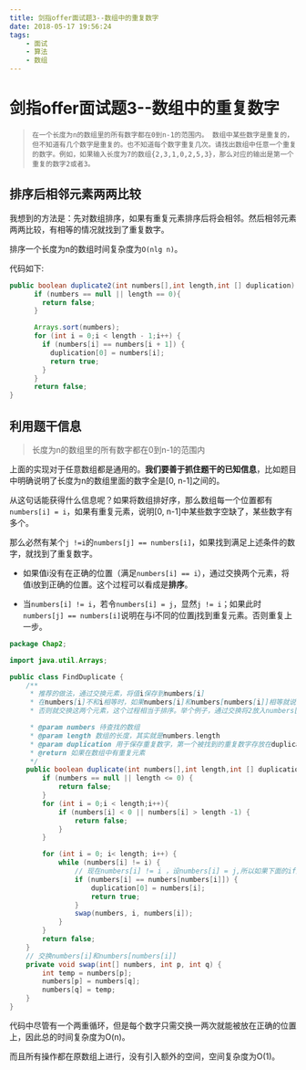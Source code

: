 ```yaml
---
title: 剑指offer面试题3--数组中的重复数字
date: 2018-05-17 19:56:24
tags: 
    - 面试
    - 算法
    - 数组
---
```

<meta name="referrer" content="no-referrer" />

# 剑指offer面试题3--数组中的重复数字

> ```
> 在一个长度为n的数组里的所有数字都在0到n-1的范围内。 数组中某些数字是重复的，但不知道有几个数字是重复的。也不知道每个数字重复几次。请找出数组中任意一个重复的数字。例如，如果输入长度为7的数组{2,3,1,0,2,5,3}，那么对应的输出是第一个重复的数字2或者3。
> ```

## 排序后相邻元素两两比较

我想到的方法是：先对数组排序，如果有重复元素排序后将会相邻。然后相邻元素两两比较，有相等的情况就找到了重复数字。

排序一个长度为n的数组时间复杂度为`O(nlg n)`。

代码如下:

```java
public boolean duplicate2(int numbers[],int length,int [] duplication) {
      if (numbers == null || length == 0){
        return false;
      }

      Arrays.sort(numbers);
      for (int i = 0;i < length - 1;i++) {
        if (numbers[i] == numbers[i + 1]) {
          duplication[0] = numbers[i];
          return true;
        }
      }
      return false;
}
```

## 利用题干信息

> 长度为n的数组里的所有数字都在0到n-1的范围内

上面的实现对于任意数组都是通用的。**我们要善于抓住题干的已知信息**，比如题目中明确说明了长度为n的数组里面的数字全是[0, n-1]之间的。

从这句话能获得什么信息呢？如果将数组排好序，那么数组每一个位置都有`numbers[i] = i`，如果有重复元素，说明[0, n-1]中某些数字空缺了，某些数字有多个。

那么必然有某个`j !=i`的`numbers[j] == numbers[i]`，如果找到满足上述条件的数字，就找到了重复数字。

- 如果值i没有在正确的位置（满足`numbers[i] == i`），通过交换两个元素，将值i放到正确的位置。这个过程可以看成是**排序**。

- 当`numbers[i] != i`，若令`numbers[i] = j`，显然`j != i`；如果此时`numbers[j] == numbers[i]`说明在与i不同的位置j找到重复元素。否则重复上一步。



```java
package Chap2;

import java.util.Arrays;

public class FindDuplicate {
    /**
     * 推荐的做法，通过交换元素，将值i保存到numbers[i]
     * 在numbers[i]不和i相等时，如果numbers[i]和numbers[numbers[i]]相等就说明重复元素；
     * 否则就交换这两个元素，这个过程相当于排序。举个例子，通过交换将2放入numbers[2]。

     * @param numbers 待查找的数组
     * @param length 数组的长度，其实就是numbers.length
     * @param duplication 用于保存重复数字，第一个被找到的重复数字存放在duplication[0]中
     * @return 如果在数组中有重复元素
     */
    public boolean duplicate(int numbers[],int length,int [] duplication) {
        if (numbers == null || length <= 0) {
            return false;
        }
        for (int i = 0;i < length;i++){
            if (numbers[i] < 0 || numbers[i] > length -1) {
                return false;
            }
        }

        for (int i = 0; i< length; i++) {
            while (numbers[i] != i) {
                // 现在numbers[i] != i ，设numbers[i] = j,所以如果下面的if成立,就是numbers[i] == numbers[j],说明找到 重复
                if (numbers[i] == numbers[numbers[i]]) {
                    duplication[0] = numbers[i];
                    return true;
                }
                swap(numbers, i, numbers[i]);
            }
        }
        return false;
    }
    // 交换numbers[i]和numbers[numbers[i]]
    private void swap(int[] numbers, int p, int q) {
        int temp = numbers[p];
        numbers[p] = numbers[q];
        numbers[q] = temp;
    }
}

```

代码中尽管有一个两重循环，但是每个数字只需交换一两次就能被放在正确的位置上，因此总的时间复杂度为O(n)。

而且所有操作都在原数组上进行，没有引入额外的空间，空间复杂度为O(1)。



